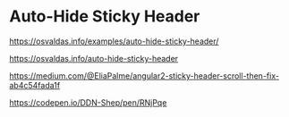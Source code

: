 # Auto-Hide Sticky Header

https://osvaldas.info/examples/auto-hide-sticky-header/

https://osvaldas.info/auto-hide-sticky-header

https://medium.com/@EliaPalme/angular2-sticky-header-scroll-then-fix-ab4c54fada1f

https://codepen.io/DDN-Shep/pen/RNjPqe


